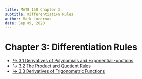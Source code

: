 ```yaml
---
title: MATH 150 Chapter 3
subtitle: Differentiation Rules
author: Mark Lucernas
date: Sep 09, 2020
---
```



# Chapter 3: Differentiation Rules

- [↪ 3.1 Derivatives of Polynomials and Exponential Functions](ch-3-1)
- [↪ 3.2 The Product and Quotient Rules](ch-3-2)
- [↪ 3.3 Derivatives of Trigonometric Functions](ch-3-3)

